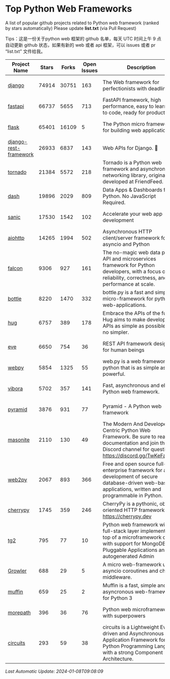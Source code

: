 # Top Python Web Frameworks
A list of popular github projects related to Python web framework (ranked by stars automatically)
Please update **list.txt** (via Pull Request)

Tips：这是一份关于python web 框架的 github 名单，每天 UTC 时间上午 9 点自动更新 github 状态，如果有新的 web 或者 api 框架，可以 issues 或者 pr “list.txt” 文件给我。

| Project Name | Stars | Forks | Open Issues | Description | Last Commit |
| ------------ | ----- | ----- | ----------- | ----------- | ----------- |
| [django](https://github.com/django/django) | 74914 | 30751 | 163 | The Web framework for perfectionists with deadlines. | 2024-01-07 07:15:40 |
| [fastapi](https://github.com/tiangolo/fastapi) | 66737 | 5655 | 713 | FastAPI framework, high performance, easy to learn, fast to code, ready for production | 2023-12-26 20:47:18 |
| [flask](https://github.com/pallets/flask) | 65401 | 16109 | 5 | The Python micro framework for building web applications. | 2024-01-01 15:21:54 |
| [django-rest-framework](https://github.com/encode/django-rest-framework) | 26933 | 6837 | 143 | Web APIs for Django. 🎸 | 2024-01-04 14:16:57 |
| [tornado](https://github.com/tornadoweb/tornado) | 21384 | 5572 | 218 | Tornado is a Python web framework and asynchronous networking library, originally developed at FriendFeed. | 2023-11-29 03:18:59 |
| [dash](https://github.com/plotly/dash) | 19896 | 2029 | 809 | Data Apps & Dashboards for Python. No JavaScript Required. | 2023-12-16 18:16:41 |
| [sanic](https://github.com/sanic-org/sanic) | 17530 | 1542 | 102 |  Accelerate your web app development  | Build fast. Run fast. | 2024-01-01 13:45:07 |
| [aiohttp](https://github.com/aio-libs/aiohttp) | 14265 | 1994 | 502 | Asynchronous HTTP client/server framework for asyncio and Python | 2024-01-05 11:15:15 |
| [falcon](https://github.com/falconry/falcon) | 9306 | 927 | 161 | The no-magic web data plane API and microservices framework for Python developers, with a focus on reliability, correctness, and performance at scale. | 2023-12-26 16:51:00 |
| [bottle](https://github.com/bottlepy/bottle) | 8220 | 1470 | 332 | bottle.py is a fast and simple micro-framework for python web-applications. | 2024-01-03 22:31:48 |
| [hug](https://github.com/hugapi/hug) | 6757 | 389 | 178 | Embrace the APIs of the future. Hug aims to make developing APIs as simple as possible, but no simpler. | 2023-06-30 13:14:01 |
| [eve](https://github.com/pyeve/eve) | 6650 | 754 | 36 | REST API framework designed for human beings | 2023-07-10 07:05:49 |
| [webpy](https://github.com/webpy/webpy) | 5854 | 1325 | 55 | web.py is a web framework for python that is as simple as it is powerful.  | 2023-11-18 05:21:44 |
| [vibora](https://github.com/vibora-io/vibora) | 5702 | 357 | 141 | Fast, asynchronous and elegant Python web framework. | 2019-02-11 10:54:12 |
| [pyramid](https://github.com/Pylons/pyramid) | 3876 | 931 | 77 | Pyramid - A Python web framework | 2023-09-14 21:55:43 |
| [masonite](https://github.com/MasoniteFramework/masonite) | 2110 | 130 | 49 | The Modern And Developer Centric Python Web Framework. Be sure to read the documentation and join the Discord channel for questions: https://discord.gg/TwKeFahmPZ | 2024-01-01 00:25:36 |
| [web2py](https://github.com/web2py/web2py) | 2067 | 893 | 366 | Free and open source full-stack enterprise framework for agile development of secure database-driven web-based applications, written and programmable in Python. | 2023-12-28 08:21:36 |
| [cherrypy](https://github.com/cherrypy/cherrypy) | 1745 | 359 | 246 | CherryPy is a pythonic, object-oriented HTTP framework.      https://cherrypy.dev | 2024-01-05 18:28:32 |
| [tg2](https://github.com/TurboGears/tg2) | 795 | 77 | 10 | Python web framework with full-stack layer implemented on top of a microframework core with support for MongoDB, Pluggable Applications and autogenerated Admin | 2023-05-30 13:59:15 |
| [Growler](https://github.com/pyGrowler/Growler) | 688 | 29 | 5 | A micro web-framework using asyncio coroutines and chained middleware. | 2020-03-08 07:51:41 |
| [muffin](https://github.com/klen/muffin) | 659 | 25 | 2 | Muffin is a fast, simple and asyncronous web-framework for Python 3 | 2023-10-11 08:53:36 |
| [morepath](https://github.com/morepath/morepath) | 396 | 36 | 76 | Python web microframework with superpowers | 2022-05-29 18:09:39 |
| [circuits](https://github.com/circuits/circuits) | 293 | 59 | 38 | circuits is a Lightweight Event driven and Asynchronous Application Framework for the Python Programming Language with a strong Component Architecture. | 2023-02-07 19:39:20 |

*Last Automatic Update: 2024-01-08T09:08:09*